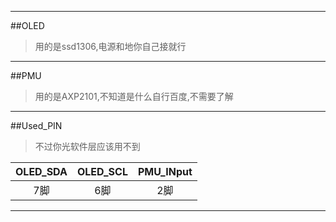 <!--
 * @Author: Aliceee 1197346248@qq.com
 * @Date: 2024-01-28 04:59:37
 * @LastEditors: Aliceee 1197346248@qq.com
 * @LastEditTime: 2024-01-28 04:59:37
 * @FilePath: \Table_U8g2_project\README.md
 * @Description: 
 * _(:3」∠)_ 只想当一个单纯的笨蛋        ---最上川
 * Copyright (c) 2024 by Aliceee, All Rights Reserved. 
-->

---
##OLED
>用的是ssd1306,电源和地你自己接就行
---
##PMU
>用的是AXP2101,不知道是什么自行百度,不需要了解
---
##Used_PIN
>不过你光软件层应该用不到

|OLED_SDA|OLED_SCL|PMU_INput|
|:------:|:------:|:-------:|
|7脚|6脚|2脚|
---
